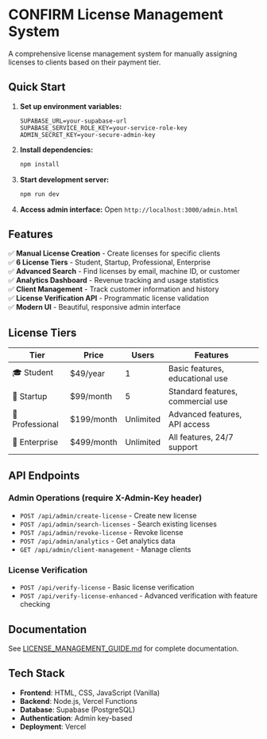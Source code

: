 # CONFIRM License Management System

A comprehensive license management system for manually assigning licenses to clients based on their payment tier.

## Quick Start

1. **Set up environment variables:**
   ```env
   SUPABASE_URL=your-supabase-url
   SUPABASE_SERVICE_ROLE_KEY=your-service-role-key
   ADMIN_SECRET_KEY=your-secure-admin-key
   ```

2. **Install dependencies:**
   ```bash
   npm install
   ```

3. **Start development server:**
   ```bash
   npm run dev
   ```

4. **Access admin interface:**
   Open `http://localhost:3000/admin.html`

## Features

✅ **Manual License Creation** - Create licenses for specific clients  
✅ **6 License Tiers** - Student, Startup, Professional, Enterprise  
✅ **Advanced Search** - Find licenses by email, machine ID, or customer  
✅ **Analytics Dashboard** - Revenue tracking and usage statistics  
✅ **Client Management** - Track customer information and history  
✅ **License Verification API** - Programmatic license validation  
✅ **Modern UI** - Beautiful, responsive admin interface  

## License Tiers

| Tier | Price | Users | Features |
|------|-------|-------|----------|
| 🎓 Student | $49/year | 1 | Basic features, educational use |
| 🚀 Startup | $99/month | 5 | Standard features, commercial use |
| 💼 Professional | $199/month | Unlimited | Advanced features, API access |
| 🏢 Enterprise | $499/month | Unlimited | All features, 24/7 support |

## API Endpoints

### Admin Operations (require X-Admin-Key header)
- `POST /api/admin/create-license` - Create new license
- `POST /api/admin/search-licenses` - Search existing licenses  
- `POST /api/admin/revoke-license` - Revoke license
- `POST /api/admin/analytics` - Get analytics data
- `GET /api/admin/client-management` - Manage clients

### License Verification
- `POST /api/verify-license` - Basic license verification
- `POST /api/verify-license-enhanced` - Advanced verification with feature checking

## Documentation

See [LICENSE_MANAGEMENT_GUIDE.md](./LICENSE_MANAGEMENT_GUIDE.md) for complete documentation.

## Tech Stack

- **Frontend**: HTML, CSS, JavaScript (Vanilla)
- **Backend**: Node.js, Vercel Functions
- **Database**: Supabase (PostgreSQL)
- **Authentication**: Admin key-based
- **Deployment**: Vercel
